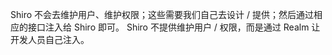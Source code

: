 Shiro 不会去维护用户、维护权限；这些需要我们自己去设计 / 提供；然后通过相应的接口注入给 Shiro 即可。
Shiro 不提供维护用户 / 权限，而是通过 Realm 让开发人员自己注入。
